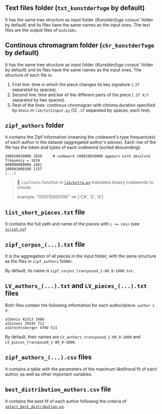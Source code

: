 ## Text files folder (`txt_kunstderfuge` by default)

It has the same tree structure as input folder (_Kunstderfuge_ corpus' folder by default) and its files have the same names as the input ones. 
The text files are the output files of `midi2abc`. 

## Continous chromagram folder (`chr_kunstderfuge` by default)

It has the same tree structure as input folder (_Kunstderfuge_ corpus' folder by default) and its files have the same names as the input ones. 
The structure of each file is:
1. First line: time in which the piece changes its key signature (`.2f` separated by spaces).
1. Second line: time and bar of the different parts of the piece (`.2f X/Y` separated by two spaces).
1. Rest of the lines: continous chromagran with chroma duration specified by `Atmin` in `lib/txt2input.py` (12 `.2f` separated by spaces, each line).

## `zipf_authors` folder

It contains the Zipf information (meaning the codeword's type frequencies) of each author in the dataset (aggregated author's pieces). 
Each row of the file has the token and types of each codeword (sorted descending):
```
100010010000 1659     # codeword 100010010000 appears with absolute frequency = 1659
000000000000 1461
100001000100 1157
(...)
```

> :bookmark: `zipf2note` function in [`lib/extra.py`](lib/extra.py) translates binary codewords to chords
>
> example: "010010000100" ==> ['C#', 'E', 'A'] 

## `list_short_pieces.txt` file

It contains the full path and name of the pieces with `L <= Lmin` (see [`script.py`](script.py))

## `zipf_corpus_(...).txt` file 

It is the aggregation of all pieces in the input folder, with the same structure as the files in `zipf_authors` folder. 

By default, its name is `zipf_corpus_transposed_1-00_0-1000.txt`. 

## `LV_authors_(...).txt` and `LV_pieces_(...).txt` files 

Both files contain the following information for each author/piece: `author L V`:
```
albeniz 42313 1666
albinoni 29245 711
albrechtsberger 4760 511
```
By default, their names are `LV_authors_transposed_1-00_0-1000` and `LV_pieces_transposed_1-00_0-1000`. 

## `zipf_authors_(...).csv` files 

It contains a table with the parameters of the maximum likelihood fit of each author, as well as other important variables. 

## `best_distribution_authors.csv` file

It contains the best fit of each author following the criteria of [`select_best_distribution.py`](lib/select_best_distribution.py). 
